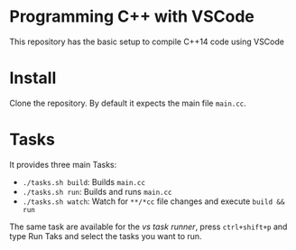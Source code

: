 # Programming C++ with VSCode

This repository has the basic setup to compile C++14 code using VSCode

# Install

Clone the repository. By default it expects the main file `main.cc`. 

# Tasks

It provides three main Tasks:

* `./tasks.sh build`: Builds `main.cc`
* `./tasks.sh run`: Builds and runs `main.cc`
* `./tasks.sh watch`: Watch for `**/*cc` file changes and execute `build && run`

The same task are available for the *vs task runner*, press `ctrl+shift+p` and type Run Taks and select the tasks you want to run.
